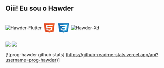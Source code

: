 
## Oiii! Eu sou o Hawder 
<div style="display: inline_block"><br>
  <img align="center" alt="Hawder-Flutter" height="30" width="40" src="https://cdn.jsdelivr.net/gh/devicons/devicon/icons/flutter/flutter-original.svg">
  <img align="center" alt="Hawder-HTML" height="30" width="40" src="https://raw.githubusercontent.com/devicons/devicon/master/icons/html5/html5-original.svg">
  <img align="center" alt="Hawder-CSS" height="30" width="40" src="https://raw.githubusercontent.com/devicons/devicon/master/icons/css3/css3-original.svg">
  <img align="center" alt="Hawder-Xd" height="30" width="40" src="https://cdn.jsdelivr.net/gh/devicons/devicon/icons/xd/xd-line.svg">
</div>
  
  ##
  
 <div>
   <a href="https://www.instagram.com/hawder_veiga/" target="_blank"><img src="https://img.shields.io/badge/-Instagram-%23E4405F?style=for-the-badge&logo=instagram&logoColor=white" target="_blank"></a>
   <a href="https://www.linkedin.com/in/hawder-vieira-783b471a1/" target="_blank"><img src="https://img.shields.io/badge/-LinkedIn-%230077B5?style=for-the-badge&logo=linkedin&logoColor=white" target="_blank"></a>
   
   [![prog-hawder github stats] (https://github-readme-stats.vercel.app/api?username=prog-hawder)]
   
</div>
